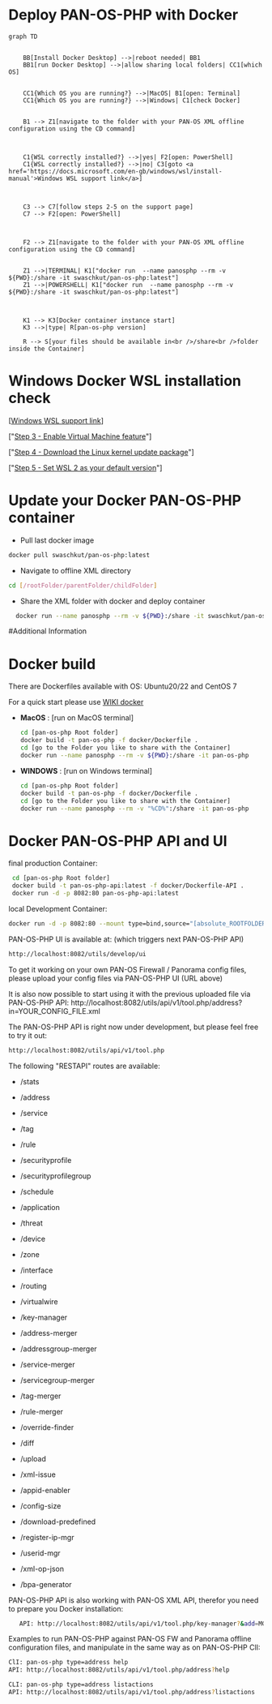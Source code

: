 Deploy PAN-OS-PHP with Docker
===========

```mermaid
graph TD
    
    
    BB[Install Docker Desktop] -->|reboot needed| BB1
    BB1[run Docker Desktop] -->|allow sharing local folders| CC1[which OS]
    
    
    CC1{Which OS you are running?} -->|MacOS| B1[open: Terminal]
    CC1{Which OS you are running?} -->|Windows| C1[check Docker]
    
    
    B1 --> Z1[navigate to the folder with your PAN-OS XML offline configuration using the CD command]
       
 
    
    C1{WSL correctly installed?} -->|yes| F2[open: PowerShell]
    C1{WSL correctly installed?} -->|no| C3[goto <a href='https://docs.microsoft.com/en-gb/windows/wsl/install-manual'>Windows WSL support link</a>]
    
   
    
    C3 --> C7[follow steps 2-5 on the support page]    
    C7 --> F2[open: PowerShell]

   
   
    F2 --> Z1[navigate to the folder with your PAN-OS XML offline configuration using the CD command]
    
    
    Z1 -->|TERMINAL| K1["docker run  --name panosphp --rm -v ${PWD}:/share -it swaschkut/pan-os-php:latest"]
    Z1 -->|POWERSHELL| K1["docker run  --name panosphp --rm -v ${PWD}:/share -it swaschkut/pan-os-php:latest"]
    
  
    
    K1 --> K3[Docker container instance start]
    K3 -->|type| R[pan-os-php version]
    
    R --> S[your files should be available in<br />/share<br />folder inside the Container]
```
Windows Docker WSL installation check
===
[<a href='https://docs.microsoft.com/en-gb/windows/wsl/install-manual'>Windows WSL support link</a>]

["<a href='https://docs.microsoft.com/en-gb/windows/wsl/install-manual#step-3---enable-virtual-machine-feature' target='_blank' rel='noopener noreferrer'>Step 3 - Enable Virtual Machine feature</a>"]

["<a href='https://docs.microsoft.com/en-gb/windows/wsl/install-manual#step-4---download-the-linux-kernel-update-package' target='_blank' rel='noopener noreferrer'>Step 4 - Download the Linux kernel update package</a>"]

["<a href='https://docs.microsoft.com/en-gb/windows/wsl/install-manual#step-5---set-wsl-2-as-your-default-version' target='_blank' rel='noopener noreferrer'>Step 5 - Set WSL 2 as your default version</a>"]


Update your Docker PAN-OS-PHP container
============
- Pull last docker image
```bash
docker pull swaschkut/pan-os-php:latest
```

- Navigate to offline XML directory
```bash
cd [/rootFolder/parentFolder/childFolder]
```

- Share the XML folder with docker and deploy container
```bash
  docker run --name panosphp --rm -v ${PWD}:/share -it swaschkut/pan-os-php:latest
```

 
#Additional Information

Docker build
============

There are Dockerfiles available with OS: Ubuntu20/22 and CentOS 7

For a quick start please use [WIKI docker](https://github.com/PaloAltoNetworks/pan-os-php/wiki/docker)


* **MacOS** : [run on MacOS terminal]
	```bash
	cd [pan-os-php Root folder]
	docker build -t pan-os-php -f docker/Dockerfile .
	cd [go to the Folder you like to share with the Container]
	docker run --name panosphp --rm -v ${PWD}:/share -it pan-os-php
	```

* **WINDOWS** : [run on Windows terminal]
	```bash
	cd [pan-os-php Root folder]
	docker build -t pan-os-php -f docker/Dockerfile .
	cd [go to the Folder you like to share with the Container]
	docker run --name panosphp --rm -v "%CD%":/share -it pan-os-php
	```




Docker PAN-OS-PHP API and UI
============
final production Container:
   ```bash
    cd [pan-os-php Root folder]
    docker build -t pan-os-php-api:latest -f docker/Dockerfile-API .
    docker run -d -p 8082:80 pan-os-php-api:latest
   ```
local Development Container:
   ```bash
   docker run -d -p 8082:80 --mount type=bind,source="[absolute_ROOTFOLDER]/pan-os-php",target=/var/www/html -v [absolute_ROOTFOLDER]/pan-os-php/var/docker/uploads.ini:/usr/local/etc/php/conf.d/uploads.ini php:apache
   ```

PAN-OS-PHP UI is available at: (which triggers next PAN-OS-PHP API)
   ```bash
   http://localhost:8082/utils/develop/ui
   ```
To get it working on your own PAN-OS Firewall / Panorama config files,
please upload your config files via PAN-OS-PHP UI (URL above)

It is also now possible to start using it with the previous uploaded file via PAN-OS-PHP API:
http://localhost:8082/utils/api/v1/tool.php/address?in=YOUR_CONFIG_FILE.xml


The PAN-OS-PHP API is right now under development, but please feel free to try it out:
   ```bash
   http://localhost:8082/utils/api/v1/tool.php
   ```

The following "RESTAPI" routes are available:
- /stats


- /address
- /service
- /tag
- /rule
- /securityprofile
- /securityprofilegroup
- /schedule

- /application
- /threat

- /device


- /zone
- /interface
- /routing
- /virtualwire

- /key-manager

- /address-merger
- /addressgroup-merger
- /service-merger
- /servicegroup-merger
- /tag-merger
- /rule-merger

- /override-finder
- /diff
- /upload
- /xml-issue
- /appid-enabler
- /config-size
- /download-predefined
- /register-ip-mgr
- /userid-mgr
- /xml-op-json
- /bpa-generator

PAN-OS-PHP API is also working with PAN-OS XML API, therefor you need to prepare you Docker installation:
```bash
   API: http://localhost:8082/utils/api/v1/tool.php/key-manager?&add=MGMTIP&user=USERNAME&pw=PASSWORD
   ```


Examples to run PAN-OS-PHP against PAN-OS FW and Panorama offline configuration files, and manipulate in the same way as on PAN-OS-PHP ClI:
   ```bash
   ClI: pan-os-php type=address help
   API: http://localhost:8082/utils/api/v1/tool.php/address?help
   ```
   ```bash
   CLI: pan-os-php type=address listactions
   API: http://localhost:8082/utils/api/v1/tool.php/address?listactions
   ```
